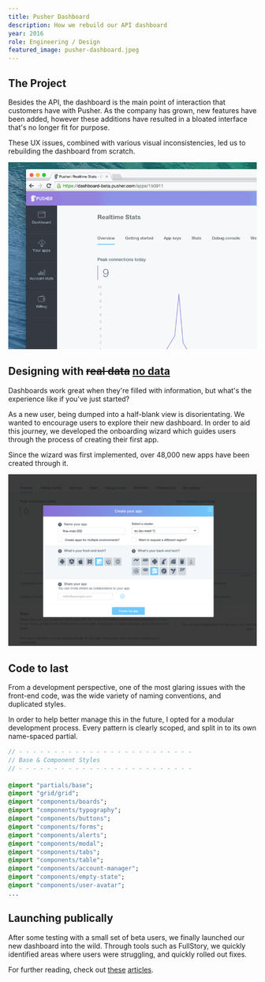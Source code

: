 ```yaml
---
title: Pusher Dashboard
description: How we rebuild our API dashboard
year: 2016
role: Engineering / Design
featured_image: pusher-dashboard.jpeg
---
```


## The Project

Besides the API, the dashboard is the main point of interaction that customers have with Pusher. As the company has grown, new features have been added, however these additions have resulted in a bloated interface that's no longer fit for purpose.

These UX issues, combined with various visual inconsistencies, led us to rebuilding the dashboard from scratch.

![Navigation in the Pusher Dashboard](/img/pusher-dashboard/pusher_dashboard_nav.gif)

<h2>Designing with <del>real data</del> <ins>no data</ins></h2>
Dashboards work great when they're filled with information, but what's the experience like if you've just started?

As a new user, being dumped into a half-blank view is disorientating. We wanted to encourage users to explore their new dashboard. In order to aid this journey, we developed the onboarding wizard which guides users through the process of creating their first app.

Since the wizard was first implemented, over 48,000 new apps have been created through it.

![Onboarding in the Pusher Dashboard](/img/pusher-dashboard/pusher_dashboard_wizard.png)

## Code to last

From a development perspective, one of the most glaring issues with the front-end code, was the wide variety of naming conventions, and duplicated styles.

In order to help better manage this in the future, I opted for a modular development process. Every pattern is clearly scoped, and split in to its own name-spaced partial.

```sass
// - - - - - - - - - - - - - - - - - - - - - - - - -
// Base & Component Styles
// - - - - - - - - - - - - - - - - - - - - - - - - -

@import "partials/base";
@import "grid/grid";
@import "components/boards";
@import "components/typography";
@import "components/buttons";
@import "components/forms";
@import "components/alerts";
@import "components/modal";
@import "components/tabs";
@import "components/table";
@import "components/account-manager";
@import "components/empty-state";
@import "components/user-avatar";
...
```

## Launching publically

After some testing with a small set of beta users, we finally launched our new dashboard into the wild. Through tools such as FullStory, we quickly identified areas where users were struggling, and quickly rolled out fixes.

For further reading, check out [these](http://blog.invisionapp.com/redesigning-api-dashboard/) [articles](http://thenextweb.com/dd/2016/02/26/pushers-new-interface-lets-developers-worry-about-apps-instead-of-infrastructure/).
